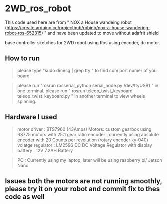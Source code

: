 # 2WD_ros_robot
This code used here are from " NOX a House wandeing robot  (https://create.arduino.cc/projecthub/robinb/nox-a-house-wandering-robot-ros-652315) " and have been updated to move without adafrit shield

base controller sketches for 2WD robot using Ros using encoder, dc motor.

## How to run

> please type "sudo dmesg | grep tty " to find com port numer of you board.

> please run "rosrun rosserial_python serial_node.py /dev/ttyUSB1 "  in one terminal.
> please run  " rosrun teleop_twist_keyboard teleop_twist_keyboard.py "  in another terminal to view wheels spinning.


## Hardware I used 
> motor driver : BTS7960  (43Amps)
> Motors: custom gearbox using RS775 motors with 25:1 gear ratio
> encoder : currently using absolute encoder with 20 Counts per revolution (rotary encoder ky-040)
> volatge regulator : LM2596 DC DC Voltage Regulator with display
> battery : 12V 7.2AH Battery 

> PC : Currently using my laptop, later will be using raspberry pi/ Jetson Nano


## Issues both the motors are not running smoothly, please try it on your robot and commit fix to thes code as well
